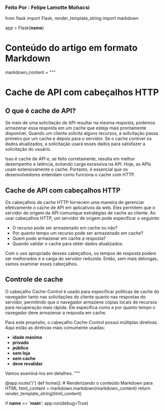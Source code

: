 
### Feito Por : Felipe Lamotte Mohacsi
from flask import Flask, render_template_string
import markdown

app = Flask(__name__)

# Conteúdo do artigo em formato Markdown
markdown_content = """
# Cache de API com cabeçalhos HTTP

## O que é cache de API?

Se mais de uma solicitação de API resultar na mesma resposta, podemos armazenar essa resposta em um cache que esteja mais prontamente disponível. Quando um cliente solicita alguns recursos, a solicitação passa primeiro por um cache e depois para o servidor. Se o cache contiver os dados atualizados, a solicitação usará esses dados para satisfazer a solicitação do usuário.

Isso é cache de API e, se feito corretamente, resulta em melhor desempenho e latência, evitando carga excessiva na API. Hoje, as APIs usam extensivamente o cache. Portanto, é essencial que os desenvolvedores entendam como funciona o cache com HTTP.

## Cache de API com cabeçalhos HTTP

Os cabeçalhos de cache HTTP fornecem uma maneira de gerenciar efetivamente o cache de API em aplicativos da web. Eles permitem que o servidor de origem da API comunique estratégias de cache ao cliente. Ao usar cabeçalhos HTTP, um servidor de origem pode especificar o seguinte:

- O recurso pode ser armazenado em cache ou não?
- Por quanto tempo um recurso pode ser armazenado em cache?
- Quem pode armazenar em cache a resposta?
- Quando validar o cache para obter dados atualizados.

Com o uso apropriado desses cabeçalhos, os tempos de resposta podem ser melhorados e a carga do servidor reduzida. Então, sem mais delongas, vamos examinar esses cabeçalhos.

## Controle de cache

O cabeçalho Cache-Control é usado para especificar políticas de cache do navegador tanto nas solicitações do cliente quanto nas respostas do servidor, permitindo que o navegador armazene cópias locais de recursos para recuperação mais rápida. Ele especifica como e por quanto tempo o navegador deve armazenar a resposta em cache.

Para este propósito, o cabeçalho Cache-Control possui múltiplas diretivas. Aqui estão as diretivas mais comumente usadas:

- **idade máxima**
- **privado**
- **público**
- **sem loja**
- **sem cache**
- **deve revalidar**

Vamos examiná-los em detalhes.
"""

@app.route('/')
def home():
    # Renderizando o conteúdo Markdown para HTML
    html_content = markdown.markdown(markdown_content)
    return render_template_string(html_content)

if __name__ == '__main__':
    app.run(debug=True)
